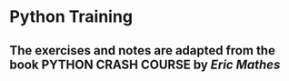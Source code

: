 # Python Training

## The exercises and notes are adapted from the book __PYTHON CRASH COURSE__ by _Eric Mathes_
